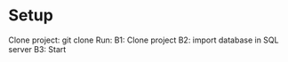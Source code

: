 # Setup
Clone project:
git clone 
Run:
B1: Clone project
B2: import database in SQL server
B3: Start
